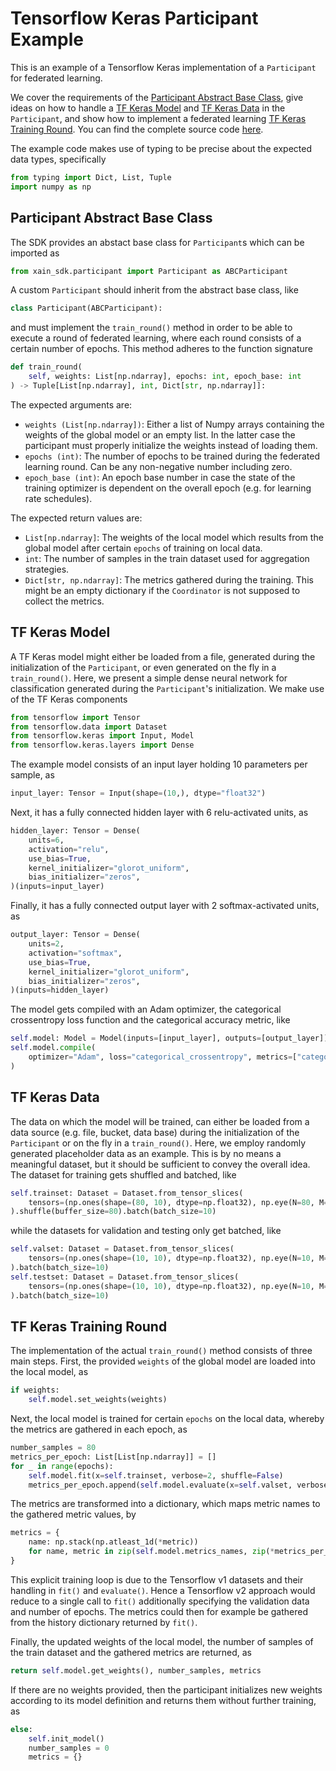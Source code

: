 # Tensorflow Keras Participant Example

This is an example of a Tensorflow Keras implementation of a `Participant` for federated learning.

We cover the requirements of the [Participant Abstract Base Class](#participant-abstract-base-class), give ideas on how to handle a [TF Keras Model](#tf-keras-model) and [TF Keras Data](#tf-keras-data) in the `Participant`, and show how to implement a federated learning [TF Keras Training Round](#tf-keras-training-round). You can find the complete source code [here](https://github.com/xainag/xain-sdk/blob/master/examples/tensorflow_keras/example.py).

The example code makes use of typing to be precise about the expected data types, specifically

```python
from typing import Dict, List, Tuple
import numpy as np
```


## Participant Abstract Base Class

The SDK provides an abstact base class for `Participant`s which can be imported as

```python
from xain_sdk.participant import Participant as ABCParticipant
```

A custom `Participant` should inherit from the abstract base class, like

```python
class Participant(ABCParticipant):
```

and must implement the `train_round()` method in order to be able to execute a round of federated learning, where each round consists of a certain number of epochs. This method adheres to the function signature

```python
def train_round(
    self, weights: List[np.ndarray], epochs: int, epoch_base: int
) -> Tuple[List[np.ndarray], int, Dict[str, np.ndarray]]:
```

The expected arguments are:

- `weights (List[np.ndarray])`: Either a list of Numpy arrays containing the weights of the global model or an empty list. In the latter case the participant must properly initialize the weights instead of loading them.
- `epochs (int)`: The number of epochs to be trained during the federated learning round. Can be any non-negative number including zero.
- `epoch_base (int)`: An epoch base number in case the state of the training optimizer is dependent on the overall epoch (e.g. for learning rate schedules).

The expected return values are:
- `List[np.ndarray]`: The weights of the local model which results from the global model after certain `epochs` of training on local data.
- `int`: The number of samples in the train dataset used for aggregation strategies.
- `Dict[str, np.ndarray]`: The metrics gathered during the training. This might be an empty dictionary if the `Coordinator` is not supposed to collect the metrics.


## TF Keras Model

A TF Keras model might either be loaded from a file, generated during the initialization of the `Participant`, or even generated on the fly in a `train_round()`. Here, we present a simple dense neural network for classification generated during the `Participant`'s initialization. We make use of the TF Keras components

```python
from tensorflow import Tensor
from tensorflow.data import Dataset
from tensorflow.keras import Input, Model
from tensorflow.keras.layers import Dense
```

The example model consists of an input layer holding 10 parameters per sample, as

```python
input_layer: Tensor = Input(shape=(10,), dtype="float32")
```

Next, it has a fully connected hidden layer with 6 relu-activated units, as

```python
hidden_layer: Tensor = Dense(
    units=6,
    activation="relu",
    use_bias=True,
    kernel_initializer="glorot_uniform",
    bias_initializer="zeros",
)(inputs=input_layer)
```

Finally, it has a fully connected output layer with 2 softmax-activated units, as

```python
output_layer: Tensor = Dense(
    units=2,
    activation="softmax",
    use_bias=True,
    kernel_initializer="glorot_uniform",
    bias_initializer="zeros",
)(inputs=hidden_layer)
```

The model gets compiled with an Adam optimizer, the categorical crossentropy loss function and the categorical accuracy metric, like

```python
self.model: Model = Model(inputs=[input_layer], outputs=[output_layer])
self.model.compile(
    optimizer="Adam", loss="categorical_crossentropy", metrics=["categorical_accuracy"]
)
```


## TF Keras Data

The data on which the model will be trained, can either be loaded from a data source (e.g. file, bucket, data base) during the initialization of the `Participant` or on the fly in a `train_round()`. Here, we employ randomly generated placeholder data as an example. This is by no means a meaningful dataset, but it should be sufficient to convey the overall idea. The dataset for training gets shuffled and batched, like

```python
self.trainset: Dataset = Dataset.from_tensor_slices(
    tensors=(np.ones(shape=(80, 10), dtype=np.float32), np.eye(N=80, M=10, dtype=np.float32))
).shuffle(buffer_size=80).batch(batch_size=10)
```

while the datasets for validation and testing only get batched, like

```python
self.valset: Dataset = Dataset.from_tensor_slices(
    tensors=(np.ones(shape=(10, 10), dtype=np.float32), np.eye(N=10, M=10, dtype=np.float32))
).batch(batch_size=10)
self.testset: Dataset = Dataset.from_tensor_slices(
    tensors=(np.ones(shape=(10, 10), dtype=np.float32), np.eye(N=10, M=10, dtype=np.float32))
).batch(batch_size=10)
```


## TF Keras Training Round

The implementation of the actual `train_round()` method consists of three main steps. First, the provided `weights` of the global model are loaded into the local model, as

```python
if weights:
    self.model.set_weights(weights)
```

Next, the local model is trained for certain `epochs` on the local data, whereby the metrics are gathered in each epoch, as

```python
number_samples = 80
metrics_per_epoch: List[List[np.ndarray]] = []
for _ in range(epochs):
    self.model.fit(x=self.trainset, verbose=2, shuffle=False)
    metrics_per_epoch.append(self.model.evaluate(x=self.valset, verbose=0))
```

The metrics are transformed into a dictionary, which maps metric names to the gathered metric values, by

```python
metrics = {
    name: np.stack(np.atleast_1d(*metric))
    for name, metric in zip(self.model.metrics_names, zip(*metrics_per_epoch))
}
```

This explicit training loop is due to the Tensorflow v1 datasets and their handling in `fit()` and `evaluate()`. Hence a Tensorflow v2 approach would reduce to a single call to `fit()` additionally specifying the validation data and number of epochs. The metrics could then for example be gathered from the history dictionary returned by `fit()`.

Finally, the updated weights of the local model, the number of samples of the train dataset and the gathered metrics are returned, as

```python
return self.model.get_weights(), number_samples, metrics
```

If there are no weights provided, then the participant initializes new weights according to its model definition and returns them without further training, as

```python
else:
    self.init_model()
    number_samples = 0
    metrics = {}
```

